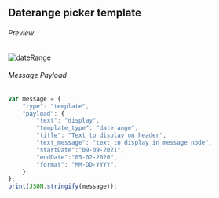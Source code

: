 ##  Daterange picker template

###### Preview

![dateRange](https://user-images.githubusercontent.com/58174664/148942165-48d1ced1-5ad4-474b-92ae-a29f456b8fe6.PNG)


###### Message Payload

```js
var message = {
    "type": "template",
    "payload": {
        "text": "display",
        "template_type": "daterange",
        "title": "Text to display on header",
        "text_message": "text to display in message node",
        "startDate":"09-09-2021",
        "endDate":"05-02-2020",
        "format": "MM-DD-YYYY",
    }
};
print(JSON.stringify(message));

```
